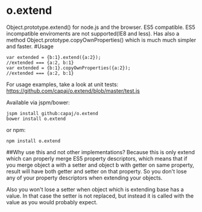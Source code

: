 o.extend
====================

Object.prototype.extend() for node.js and the browser. ES5 compatible. ES5 incompatible enviroments are not supported(IE8 and less).
Has also a method Object.prototype.copyOwnProperties() which is much much simpler and faster.
#Usage
    
    var extended = {b:1}.extend({a:2});
    //extended === {a:2, b:1}
    var extended = {b:1}.copyOwnProperties({a:2});
    //extended === {a:2, b:1}
    
For usage examples, take a look at unit tests: https://github.com/capaj/o.extend/blob/master/test.js

Available via jspm/bower:
    
    jspm install github:capaj/o.extend
    bower install o.extend
  
or npm:

    npm install o.extend

##Why use this and not other implementations? 
Because this is only extend which can properly merge ES5 property descriptors, which means that if you merge object a with a setter and object b with getter on same property, result will have both getter and setter on that property.
So you don't lose any of your property descriptors when extending your objects.


Also you won't lose a setter when object which is extending base has a value. In that case the setter is not replaced, but instead it is called with the value as you would probably expect.

